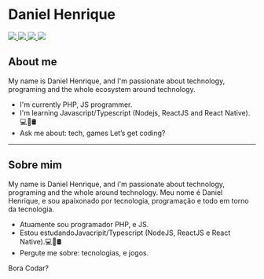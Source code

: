 # Daniel Henrique

<a href="https://www.linkedin.com/in/danielhsantos">
 <img src="https://img.shields.io/badge/Linkedin-blue?style=flat-square&logo=Linkedin" />
</a>

<a href="https://twitter.com/danielhsantos">
 <img src="https://img.shields.io/badge/Twitter-gray?style=flat-square&logo=twitter" />
</a>

<a href="https://www.instagram.com/danielhsantos">
 <img src="https://img.shields.io/badge/Instagram-red?style=flat-square&logo=instagram&logoColor=white" />
</a>

<a href="mailto:medanielsantos@gmail.com">
 <img src="https://img.shields.io/badge/-Email-c14438?style=flat-square&logo=Gmail&logoColor=white" />
</a>

## About me 

My name is Daniel Henrique, and I'm passionate about technology, programing and the whole ecosystem around technology.
- I'm currently PHP, JS programmer. 
- I'm learning Javascript/Typescript (Nodejs, ReactJS and React Native).💻📱🛢
- Ask me about: tech, games
Let’s get coding?

----------------

## Sobre mim 

My name is Daniel Henrique, and i'm passionate about technology, programing and the whole around technology.
Meu nome é Daniel Henrique, e sou apaixonado por tecnologia, programação e todo em torno da tecnologia.
- Atuamente sou programador PHP, e JS.
- Estou estudandoJavacripit/Typescript (NodeJS, ReactJS e React Native).💻📱🛢
- Pergute me sobre: tecnologias, e jogos.

Bora Codar?
